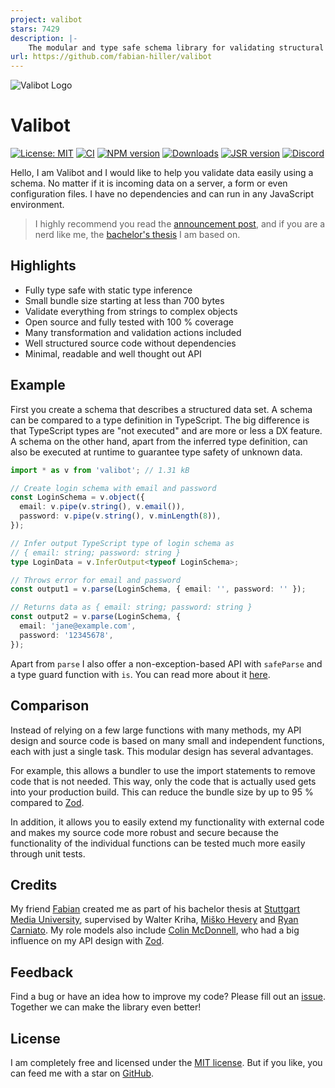 ```yaml
---
project: valibot
stars: 7429
description: |-
    The modular and type safe schema library for validating structural data 🤖
url: https://github.com/fabian-hiller/valibot
---
```


![Valibot Logo](https://github.com/fabian-hiller/valibot/blob/main/valibot.jpg?raw=true)

# Valibot

[![License: MIT][license-image]][license-url]
[![CI][ci-image]][ci-url]
[![NPM version][npm-image]][npm-url]
[![Downloads][downloads-image]][npm-url]
[![JSR version][jsr-image]][jsr-url]
[![Discord][discord-image]][discord-url]

Hello, I am Valibot and I would like to help you validate data easily using a schema. No matter if it is incoming data on a server, a form or even configuration files. I have no dependencies and can run in any JavaScript environment.

> I highly recommend you read the [announcement post](https://www.builder.io/blog/introducing-valibot), and if you are a nerd like me, the [bachelor's thesis](https://valibot.dev/thesis.pdf) I am based on.

## Highlights

- Fully type safe with static type inference
- Small bundle size starting at less than 700 bytes
- Validate everything from strings to complex objects
- Open source and fully tested with 100 % coverage
- Many transformation and validation actions included
- Well structured source code without dependencies
- Minimal, readable and well thought out API

## Example

First you create a schema that describes a structured data set. A schema can be compared to a type definition in TypeScript. The big difference is that TypeScript types are "not executed" and are more or less a DX feature. A schema on the other hand, apart from the inferred type definition, can also be executed at runtime to guarantee type safety of unknown data.

<!-- prettier-ignore -->
```ts
import * as v from 'valibot'; // 1.31 kB

// Create login schema with email and password
const LoginSchema = v.object({
  email: v.pipe(v.string(), v.email()),
  password: v.pipe(v.string(), v.minLength(8)),
});

// Infer output TypeScript type of login schema as
// { email: string; password: string }
type LoginData = v.InferOutput<typeof LoginSchema>;

// Throws error for email and password
const output1 = v.parse(LoginSchema, { email: '', password: '' });

// Returns data as { email: string; password: string }
const output2 = v.parse(LoginSchema, {
  email: 'jane@example.com',
  password: '12345678',
});
```

Apart from `parse` I also offer a non-exception-based API with `safeParse` and a type guard function with `is`. You can read more about it [here](https://valibot.dev/guides/parse-data/).

## Comparison

Instead of relying on a few large functions with many methods, my API design and source code is based on many small and independent functions, each with just a single task. This modular design has several advantages.

For example, this allows a bundler to use the import statements to remove code that is not needed. This way, only the code that is actually used gets into your production build. This can reduce the bundle size by up to 95 % compared to [Zod](https://zod.dev/).

In addition, it allows you to easily extend my functionality with external code and makes my source code more robust and secure because the functionality of the individual functions can be tested much more easily through unit tests.

## Credits

My friend [Fabian](https://x.com/FabianHiller) created me as part of his bachelor thesis at [Stuttgart Media University](https://www.hdm-stuttgart.de/en/), supervised by Walter Kriha, [Miško Hevery](https://x.com/mhevery) and [Ryan Carniato](https://x.com/RyanCarniato). My role models also include [Colin McDonnell](https://x.com/colinhacks), who had a big influence on my API design with [Zod](https://zod.dev/).

## Feedback

Find a bug or have an idea how to improve my code? Please fill out an [issue](https://github.com/fabian-hiller/valibot/issues/new). Together we can make the library even better!

## License

I am completely free and licensed under the [MIT license](https://github.com/fabian-hiller/valibot/blob/main/LICENSE.md). But if you like, you can feed me with a star on [GitHub](https://github.com/fabian-hiller/valibot).

[license-image]: https://img.shields.io/badge/License-MIT-brightgreen.svg?style=flat-square
[license-url]: https://opensource.org/licenses/MIT
[ci-image]: https://img.shields.io/github/actions/workflow/status/fabian-hiller/valibot/ci.yml?branch=main&logo=github&style=flat-square
[ci-url]: https://github.com/fabian-hiller/valibot/actions/workflows/ci.yml
[npm-image]: https://img.shields.io/npm/v/valibot.svg?style=flat-square
[npm-url]: https://npmjs.org/package/valibot
[downloads-image]: https://img.shields.io/npm/dm/valibot.svg?style=flat-square
[jsr-image]: https://jsr.io/badges/@valibot/valibot?style=flat-square
[jsr-url]: https://jsr.io/@valibot/valibot
[discord-image]: https://img.shields.io/discord/1252985447273992222?label=Discord&style=flat-square
[discord-url]: https://discord.gg/tkMjQACf2P

